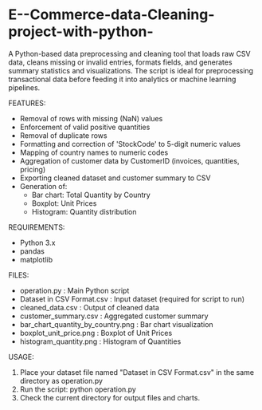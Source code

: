 # E--Commerce-data-Cleaning-project-with-python-
A Python-based data preprocessing and cleaning tool that loads raw CSV data, cleans missing or invalid entries, formats fields, and generates summary statistics and visualizations.
The script is ideal for preprocessing 
transactional data before feeding it into analytics or machine learning pipelines.

FEATURES:
- Removal of rows with missing (NaN) values
- Enforcement of valid positive quantities
- Removal of duplicate rows
- Formatting and correction of 'StockCode' to 5-digit numeric values
- Mapping of country names to numeric codes
- Aggregation of customer data by CustomerID (invoices, quantities, pricing)
- Exporting cleaned dataset and customer summary to CSV
- Generation of:
  - Bar chart: Total Quantity by Country
  - Boxplot: Unit Prices
  - Histogram: Quantity distribution

REQUIREMENTS:
- Python 3.x
- pandas
- matplotlib

FILES:
- operation.py              : Main Python script
- Dataset in CSV Format.csv : Input dataset (required for script to run)
- cleaned_data.csv          : Output of cleaned data
- customer_summary.csv      : Aggregated customer summary
- bar_chart_quantity_by_country.png : Bar chart visualization
- boxplot_unit_price.png            : Boxplot of Unit Prices
- histogram_quantity.png            : Histogram of Quantities

USAGE:
1. Place your dataset file named "Dataset in CSV Format.csv" in the same directory as operation.py
2. Run the script:
   python operation.py
3. Check the current directory for output files and charts.

